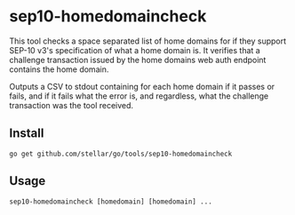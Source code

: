 # sep10-homedomaincheck

This tool checks a space separated list of home domains for if they support SEP-10 v3's specification of what a home domain is. It verifies that a challenge transaction issued by the home domains web auth endpoint contains the home domain.

Outputs a CSV to stdout containing for each home domain if it passes or fails, and if it fails what the error is, and regardless, what the challenge transaction was the tool received.

## Install

```
go get github.com/stellar/go/tools/sep10-homedomaincheck
```

## Usage

```
sep10-homedomaincheck [homedomain] [homedomain] ...
```
